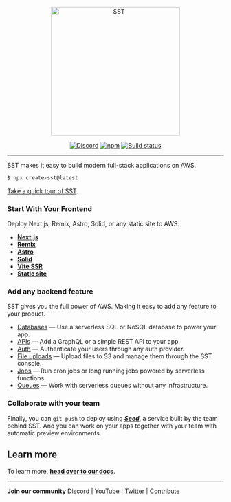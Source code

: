 <p align="center">
  <a href="https://sst.dev/">
    <img alt="SST" src="https://raw.githubusercontent.com/serverless-stack/identity/main/variants/sst-full.svg" width="300" />
  </a>
</p>

<p align="center">
  <a href="https://sst.dev/discord"><img alt="Discord" src="https://img.shields.io/discord/983865673656705025?style=flat-square" /></a>
  <a href="https://www.npmjs.com/package/sst"><img alt="npm" src="https://img.shields.io/npm/v/sst.svg?style=flat-square" /></a>
  <a href="https://github.com/serverless-stack/sst/actions/workflows/test.yml"><img alt="Build status" src="https://img.shields.io/github/actions/workflow/status/serverless-stack/sst/test.yml?style=flat-square&branch=master" /></a>
</p>

---

SST makes it easy to build modern full-stack applications on AWS.

```bash
$ npx create-sst@latest
```

[Take a quick tour of SST](https://docs.sst.dev/quick-start).

### Start With Your Frontend

Deploy Next.js, Remix, Astro, Solid, or any static site to AWS.

- [**Next.js**](https://docs.sst.dev/constructs/NextjsSite)
- [**Remix**](https://docs.sst.dev/constructs/RemixSite)
- [**Astro**](https://docs.sst.dev/constructs/AstroSite)
- [**Solid**](https://docs.sst.dev/constructs/SolidStartSite)
- [**Vite SSR**](https://docs.sst.dev/constructs/ViteSsrSite)
- [**Static site**](https://docs.sst.dev/constructs/StaticSite)

### Add any backend feature

SST gives you the full power of AWS. Making it easy to add any feature to your product.

- [Databases](https://docs.sst.dev/constructs/RDS) — Use a serverless SQL or NoSQL database to power your app.
- [APIs](https://docs.sst.dev/constructs/Api) — Add a GraphQL or a simple REST API to your app.
- [Auth](https://docs.sst.dev/constructs/Auth) — Authenticate your users through any auth provider.
- [File uploads](https://docs.sst.dev/constructs/Bucket) — Upload files to S3 and manage them through the SST console.
- [Jobs](https://docs.sst.dev/constructs/Cron) — Run cron jobs or long running jobs powered by serverless functions.
- [Queues](https://docs.sst.dev/constructs/Queue) — Work with serverless queues without any infrastructure.

### Collaborate with your team

Finally, you can `git push` to deploy using [_**Seed**_](https://seed.run), a service built by the team behind SST. And you can work on your apps together with your team with automatic preview environments.

## Learn more

To learn more, [**head over to our docs**](https://docs.sst.dev).

---

**Join our community** [Discord](https://sst.dev/discord) | [YouTube](https://www.youtube.com/c/sst-dev) | [Twitter](https://twitter.com/SST_dev) | [Contribute](CONTRIBUTING.md)
